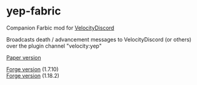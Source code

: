 # yep-fabric

Companion Farbic mod for [VelocityDiscord](https://github.com/fooooooooooooooo/VelocityDiscord)

Broadcasts death / advancement messages to VelocityDiscord (or others) over the plugin channel "velocity:yep"

[Paper version](https://github.com/fooooooooooooooo/yep/tree/paper)

[Forge version](https://github.com/fooooooooooooooo/yep/tree/forge/1.7.10) (1.7.10)  
[Forge version](https://github.com/fooooooooooooooo/yep/tree/forge/1.18.2) (1.18.2)
